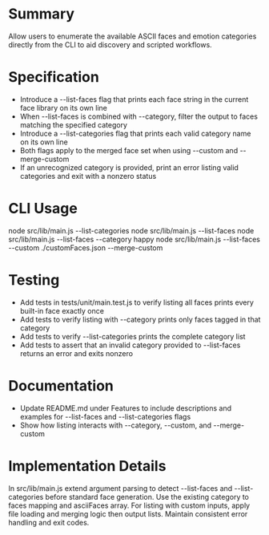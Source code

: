 # Summary

Allow users to enumerate the available ASCII faces and emotion categories directly from the CLI to aid discovery and scripted workflows.

# Specification

- Introduce a --list-faces flag that prints each face string in the current face library on its own line
- When --list-faces is combined with --category, filter the output to faces matching the specified category
- Introduce a --list-categories flag that prints each valid category name on its own line
- Both flags apply to the merged face set when using --custom and --merge-custom
- If an unrecognized category is provided, print an error listing valid categories and exit with a nonzero status

# CLI Usage

node src/lib/main.js --list-categories
node src/lib/main.js --list-faces
node src/lib/main.js --list-faces --category happy
node src/lib/main.js --list-faces --custom ./customFaces.json --merge-custom

# Testing

- Add tests in tests/unit/main.test.js to verify listing all faces prints every built-in face exactly once
- Add tests to verify listing with --category prints only faces tagged in that category
- Add tests to verify --list-categories prints the complete category list
- Add tests to assert that an invalid category provided to --list-faces returns an error and exits nonzero

# Documentation

- Update README.md under Features to include descriptions and examples for --list-faces and --list-categories flags
- Show how listing interacts with --category, --custom, and --merge-custom

# Implementation Details

In src/lib/main.js extend argument parsing to detect --list-faces and --list-categories before standard face generation. Use the existing category to faces mapping and asciiFaces array. For listing with custom inputs, apply file loading and merging logic then output lists. Maintain consistent error handling and exit codes.